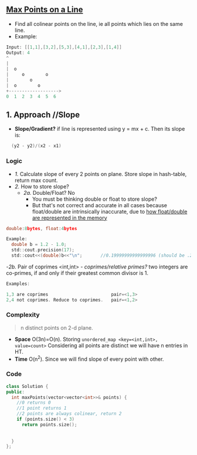 ## [Max Points on a Line](https://leetcode.com/problems/max-points-on-a-line/)
- Find all colinear points on the line, ie all points which lies on the same line.
- Example:
```c
Input: [[1,1],[3,2],[5,3],[4,1],[2,3],[1,4]]
Output: 4
^
|
|  o
|     o        o
|        o
|  o        o
+------------------->
0  1  2  3  4  5  6
```

## 1. Approach  //Slope
- **Slope/Gradient?** if line is represented using y = mx + c. Then its slope is:
```c
  (y2 - y2)/(x2 - x1)
```
### Logic
- *1.* Calculate slope of every 2 points on plane. Store slope in hash-table, return max count.
- *2.* How to store slope?
  - *2a.* Double/Float? No
    - You must be thinking double or float to store slope?
    - But that's not correct and accurate in all cases because float/double are intrinsically inaccurate, due to [how float/double are represented in the memory](https://en.wikipedia.org/wiki/Floating-point_arithmetic)
```c
double:8bytes, float:4bytes

Example:
  double b = 1.2 - 1.0;
  std::cout.precision(17);
  std::cout<<(double)b<<"\n";       //0.19999999999999996 (should be .2)
```
  -*2b.* Pair of coprimes <int,int>
    - *coprimes/relative primes?* two integers are co-primes, if and only if their greatest common divisor is 1.
```c
Examples:

1,3 are coprimes                        pair=<1,3>
2,4 not coprimes. Reduce to coprimes.   pair=<1,2>
```
### Complexity
> n distinct points on 2-d plane.
  - **Space** O(3n)=O(n). Storing `unordered_map <key=<int,int>, value=count>` Considering all points are distinct we will have n entries in HT.
  - **Time** O(n<sup>2</sup>). Since we will find slope of every point with other.
  
### Code
```c++
class Solution {
public:
  int maxPoints(vector<vector<int>>& points) {
    //0 returns 0
    //1 point returns 1
    //2 points are always colinear, return 2
    if (points.size() < 3)
      return points.size();    
      
      
  }
};
```
